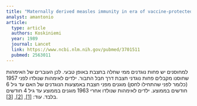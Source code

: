 ```yaml
---
title: "Maternally derived measles immunity in era of vaccine-protected mothers"
analyst: amantonio
article:
  type: article
  authors: Koskiniemi
  year: 1989
  journal: Lancet
  link: https://www.ncbi.nlm.nih.gov/pubmed/3701511
  pubmed: 2563011
---
```


למחוסנים יש פחות נוגדנים ממי שחלה בחצבת באופן טבעי. לכן העוברים של האימהות שחוסנו מקבלים פחות נוגדני חצבת דרך חבל התבור. ילדים לאימהות שנולדו לפני 1957 (כלומר לפני שהתחילו לחסן) מוגנים מפני חצבת באמצעות הנוגדנים של האם עד גיל 6 חודשים בממוצע. ילדים לאימהות שנולדו אחרי 1963 מוגנים בממוצע עד גיל 4 חודשים בלבד. עוד: [[1]](https://www.ncbi.nlm.nih.gov/pubmed/23661802), [[2]](https://www.ncbi.nlm.nih.gov/pubmed/18815232), [[3]](https://www.ncbi.nlm.nih.gov/pubmed/17629601).
